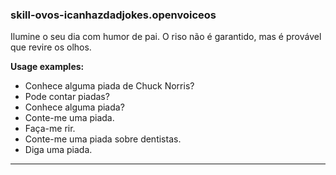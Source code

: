 
### skill-ovos-icanhazdadjokes.openvoiceos

Ilumine o seu dia com humor de pai. O riso não é garantido, mas é provável que revire os olhos.

**Usage examples:**
- Conhece alguma piada de Chuck Norris?
- Pode contar piadas?
- Conhece alguma piada?
- Conte-me uma piada.
- Faça-me rir.
- Conte-me uma piada sobre dentistas.
- Diga uma piada.

-------

